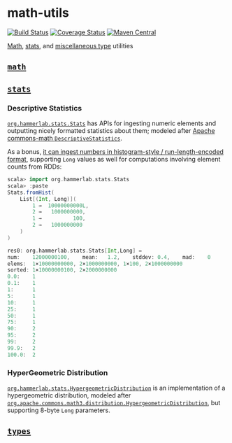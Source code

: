 # math-utils

[![Build Status](https://travis-ci.org/hammerlab/math-utils.svg?branch=master)](https://travis-ci.org/hammerlab/math-utils)
[![Coverage Status](https://coveralls.io/repos/github/hammerlab/math-utils/badge.svg?branch=master)](https://coveralls.io/github/hammerlab/math-utils?branch=master)
[![Maven Central](https://img.shields.io/maven-central/v/org.hammerlab/math_2.11.svg?maxAge=600)](http://search.maven.org/#search%7Cga%7C1%7Corg.hammerlab%20math)

[Math]($math), [stats](#stats), and [miscellaneous type](#types) utilities

## [`math`](math)

## [`stats`](stats)

### Descriptive Statistics
[`org.hammerlab.stats.Stats`](https://github.com/hammerlab/iterator/blob/master/src/main/scala/org/hammerlab/stats/Stats.scala) has APIs for ingesting numeric elements and outputting nicely formatted statistics about them; modeled after [Apache commons-math `DescriptiveStatistics`](https://github.com/apache/commons-math/blob/MATH_3_6_1/src/main/java/org/apache/commons/math3/stat/descriptive/DescriptiveStatistics.java).

As a bonus, [it can ingest numbers in histogram-style / run-length-encoded format](https://github.com/hammerlab/magic-rdds/blob/master/src/main/scala/org/hammerlab/magic/stats/Stats.scala#L81), supporting `Long` values as well for computations involving element counts from RDDs: 

```scala
scala> import org.hammerlab.stats.Stats
scala> :paste
Stats.fromHist(
    List[(Int, Long)](
        1 →  10000000000L,
        2 →   1000000000,
        1 →          100,
        2 →   1000000000
    )
)

res0: org.hammerlab.stats.Stats[Int,Long] =
num:   	12000000100,   	mean:  	1.2,   	stddev:	0.4,   	mad:   	0
elems: 	1×10000000000, 2×1000000000, 1×100, 2×1000000000
sorted:	1×10000000100, 2×2000000000
0.0:   	1
0.1:   	1
1:     	1
5:     	1
10:    	1
25:    	1
50:    	1
75:    	1
90:    	2
95:    	2
99:    	2
99.9:  	2
100.0: 	2
```

### HyperGeometric Distribution
[`org.hammerlab.stats.HypergeometricDistribution`](https://github.com/hammerlab/iterator/blob/master/src/main/scala/org/hammerlab/stats/HypergeometricDistribution.scala) is an implementation of a hypergeometric distribution, modeled after [`org.apache.commons.math3.distribution.HypergeometricDistribution`](https://commons.apache.org/proper/commons-math/javadocs/api-3.6/org/apache/commons/math3/distribution/HypergeometricDistribution.html), but supporting 8-byte `Long` parameters.

## [`types`](types)

